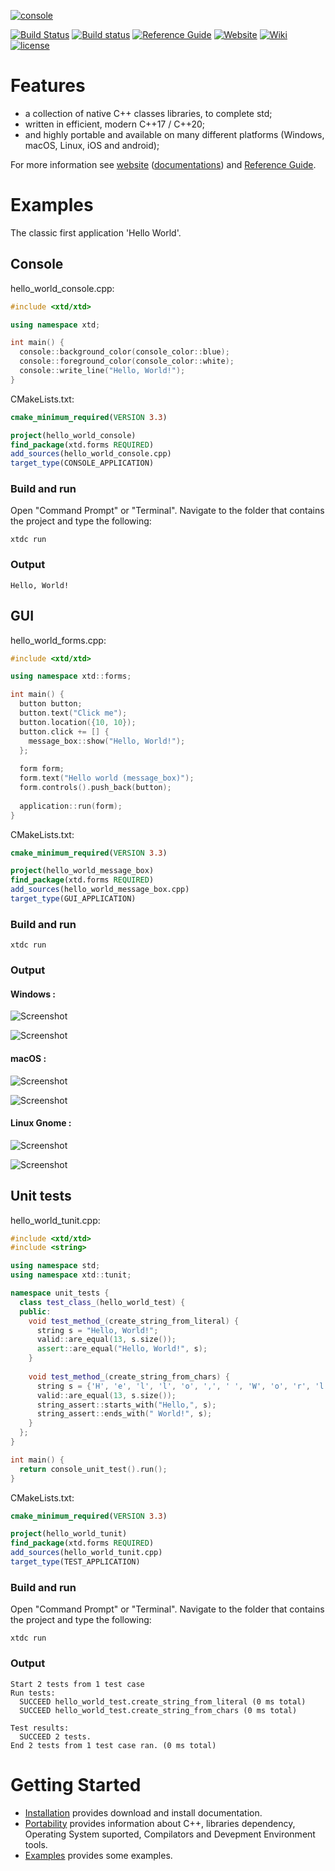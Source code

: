 [![console](docs/pictures/header.png)](https://gammasoft71.wixsite.com/xtdpro)

[![Build Status](https://travis-ci.com/gammasoft71/xtd.svg?branch=master)](https://travis-ci.com/gammasoft71/xtd)
[![Build status](https://ci.appveyor.com/api/projects/status/uqn1xbctwy88eghu?svg=true)](https://ci.appveyor.com/project/gammasoft71/xtd)
[![Reference Guide](https://img.shields.io/badge/code-Reference_Guide-brightgreen.svg)](https://codedocs.xyz/gammasoft71/xtd/)
[![Website](https://img.shields.io/badge/web-gammasoft-brightgreen.svg)](https://gammasoft71.wixsite.com/gammasoft)
[![Wiki](https://img.shields.io/badge/wiki-Home-brightgreen.svg)](./docs/home.md)
[![license](https://img.shields.io/github/license/gammasoft71/xtd.svg)](LICENSE.md)
<!--- 
[![Download xtd](https://img.shields.io/sourceforge/dt/xtdpro.svg)](https://sourceforge.net/projects/xtdpro/files/latest/download)
[![GitHub top language](https://img.shields.io/github/languages/top/gammasoft71/xtd.svg)](README.md)
[![Windows](https://img.shields.io/badge/os-Windows-004080.svg)](README.md)
[![macOS](https://img.shields.io/badge/os-macOS-004080.svg)](README.md)
[![Linux](https://img.shields.io/badge/os-Linux-004080.svg)](README.md)
[![codecov](https://codecov.io/gh/gammasoft71/xtd/branch/master/graph/badge.svg)](https://codecov.io/gh/gammasoft71/xtd)
 --->

# Features

* a collection of native C++ classes libraries, to complete std;
* written in efficient, modern C++17 / C++20;
* and highly portable and available on many different platforms (Windows, macOS, Linux, iOS and android);

For more information see [website](https://gammasoft71.wixsite.com/xtdpro) ([documentations](docs/home.md)) and [Reference Guide](https://codedocs.xyz/gammasoft71/xtd/).

# Examples

The classic first application 'Hello World'.

## Console

hello_world_console.cpp:

```c++
#include <xtd/xtd>

using namespace xtd;

int main() {
  console::background_color(console_color::blue);
  console::foreground_color(console_color::white);
  console::write_line("Hello, World!");
}
```

CMakeLists.txt:

```cmake
cmake_minimum_required(VERSION 3.3)

project(hello_world_console)
find_package(xtd.forms REQUIRED)
add_sources(hello_world_console.cpp)
target_type(CONSOLE_APPLICATION)
```

### Build and run

Open "Command Prompt" or "Terminal". Navigate to the folder that contains the project and type the following:

```shell
xtdc run
```

### Output

```
Hello, World!
```

## GUI

hello_world_forms.cpp:

```c++
#include <xtd/xtd>

using namespace xtd::forms;

int main() {
  button button;
  button.text("Click me");
  button.location({10, 10});
  button.click += [] {
    message_box::show("Hello, World!");
  };
  
  form form;
  form.text("Hello world (message_box)");
  form.controls().push_back(button);
  
  application::run(form);
}
```

CMakeLists.txt:

```cmake
cmake_minimum_required(VERSION 3.3)

project(hello_world_message_box)
find_package(xtd.forms REQUIRED)
add_sources(hello_world_message_box.cpp)
target_type(GUI_APPLICATION)
```

### Build and run

```shell
xtdc run
```

### Output

#### Windows :

![Screenshot](docs/pictures/examples/hello_world_message_box_w.png)

![Screenshot](docs/pictures/examples/hello_world_message_box_wd.png)

#### macOS :

![Screenshot](docs/pictures/examples/hello_world_message_box_m.png)

![Screenshot](docs/pictures/examples/hello_world_message_box_md.png)

#### Linux Gnome :

![Screenshot](docs/pictures/examples/hello_world_message_box_g.png)

![Screenshot](docs/pictures/examples/hello_world_message_box_gd.png)

## Unit tests

hello_world_tunit.cpp:

```c++
#include <xtd/xtd>
#include <string>

using namespace std;
using namespace xtd::tunit;

namespace unit_tests {
  class test_class_(hello_world_test) {
  public:
    void test_method_(create_string_from_literal) {
      string s = "Hello, World!";
      valid::are_equal(13, s.size());
      assert::are_equal("Hello, World!", s);
    }
    
    void test_method_(create_string_from_chars) {
      string s = {'H', 'e', 'l', 'l', 'o', ',', ' ', 'W', 'o', 'r', 'l', 'd', '!'};
      valid::are_equal(13, s.size());
      string_assert::starts_with("Hello,", s);
      string_assert::ends_with(" World!", s);
    }
  };
}

int main() {
  return console_unit_test().run();
}
```

CMakeLists.txt:

```cmake
cmake_minimum_required(VERSION 3.3)

project(hello_world_tunit)
find_package(xtd.forms REQUIRED)
add_sources(hello_world_tunit.cpp)
target_type(TEST_APPLICATION)
```

### Build and run

Open "Command Prompt" or "Terminal". Navigate to the folder that contains the project and type the following:

```shell
xtdc run
```

### Output

```
Start 2 tests from 1 test case
Run tests:
  SUCCEED hello_world_test.create_string_from_literal (0 ms total)
  SUCCEED hello_world_test.create_string_from_chars (0 ms total)

Test results:
  SUCCEED 2 tests.
End 2 tests from 1 test case ran. (0 ms total)
```

# Getting Started

* [Installation](docs/downloads.md) provides download and install documentation.
* [Portability](docs/portability.md) provides information about C++, libraries dependency, Operating System suported, Compilators and Devepment Environment tools.
* [Examples](examples/README.md) provides some examples.

<!---
# Motivations

## All xtd libraries

* Modern C++17 only
* std c++ design guidelines.
* Multiplatform (Windows, macOS, Android and ios and linux base oprating system).

## xtd.tunit

* Create a full [xunit](https://en.wikipedia.org/wiki/XUnit) unit testing library in C++17 with an api closely to [NUnit](https://nunit.org) for C# and [Microsoft.VisualStudio.TestTools.CppUnitTestFramework](https://docs.microsoft.com/en-us/visualstudio/test/microsoft-visualstudio-testtools-cppunittestframework-api-reference?view=vs-2019) for C++ on Windows.

## xtd.system

* Basic extend of std c++. The objectevie is not to replace [boost](https://www.boost.org) but get acces to a basic and simple api. For more complex development, it recommanded to use [boost](https://www.boost.org).
* Basic string formater and parser. The objectevie is not to replace [fmtlib ](https://github.com/fmtlib/fmt) but get a basic and simple api to wait C++20 string format and string parse.
* Implement Multicast delegates with easy registration (+= operator) and unregistration (-= operator) with event safe invocation by creator only.

## xtd.console

* Create a simple and light multiplatform console api compatible with std::stream (with an easy way redirection like std) with cursor visibility, background and forground color, position and size of console and more.

## xtd.forms

* Create a modern api for gui application (like Winforms in .Net).
* If during development you are wondering about the allocated object, should you or should you not delete the pointer? Should you destroy it or not? Or in some cases do nothing. Or if a control must obligatorily be created with the operator new and not on the stack. I think it's all too complex and it can create memory leaks or even crashes.  That's why a simple and unequivocal RAI api is preferable.
* A gui must follow the de operating system design guidelines. And sometimes if you want customize your application, not.
* After reading [List of widget toolkits](https://en.wikipedia.org/wiki/List_of_widget_toolkits) and the [Philippe Groarke C++ UI Libraries post](https://philippegroarke.com/posts/2018/c++_ui_solutions/). I don't find a gui api more simple as Winforms C# or Borland C++ builder.
* 
--->
